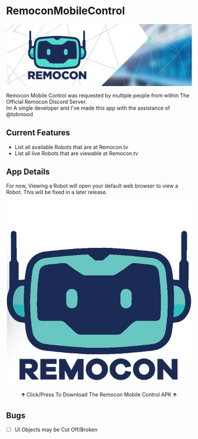 # RemoconMobileControl

<p1 align="center">
	<img src="/twitter-cover.jpg" />
</p1>

Remocon Mobile Control was requested by multiple people from within The Official Remocon Discord Server. <br> Im A single developer and I've made this app with the assistance of @tobmood

## Current Features

* List all available Robots that are at Remocon.tv
* List all live Robots that are viewable at Remocon.tv

## App Details
For now, Viewing a Robot will open your default web browser to view a Robot. This will be fixed in a later release. <br>

<p align="center">
  <a href="https://github.com/LITCoderKingYT/RemoconMobileControl/releases/download/DevBuild62623/RemoconControlD62623.apk"><img src="/RemoLogo.png" width="500" /></a>
</p>
<p align="center">🡱 Click/Press To Download The Remocon Mobile Control APK 🡱</p>

<!-- Update download link when there is a new release! -->

## Bugs
- [ ] UI Objects may be Cut Off/Broken
<!-- - [x] Checked Checkbox -->
<!-- - [ ] Unchecked Checkbox -->

